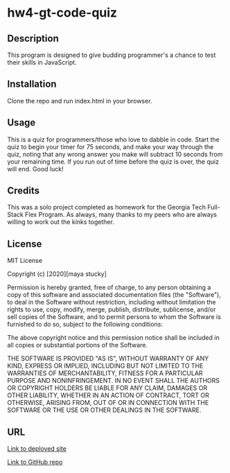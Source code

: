 # hw4-gt-code-quiz

## Description

This program is designed to give budding programmer's a chance to test their skills in JavaScript.

## Installation

Clone the repo and run index.html in your browser.

## Usage

This is a quiz for programmers/those who love to dabble in code. Start the quiz to begin your timer for 75 seconds, and make your way through the quiz, noting that any wrong answer you make will subtract 10 seconds from your remaining time. If you run out of time before the quiz is over, the quiz will end. Good luck!

## Credits

This was a solo project completed as homework for the Georgia Tech Full-Stack Flex Program. As always, many thanks to my peers who are always willing to work out the kinks together.

## License

MIT License

Copyright (c) [2020][maya stucky]

Permission is hereby granted, free of charge, to any person obtaining a copy of this software and associated documentation files (the "Software"), to deal in the Software without restriction, including without limitation the rights to use, copy, modify, merge, publish, distribute, sublicense, and/or sell copies of the Software, and to permit persons to whom the Software is furnished to do so, subject to the following conditions:

The above copyright notice and this permission notice shall be included in all copies or substantial portions of the Software.

THE SOFTWARE IS PROVIDED "AS IS", WITHOUT WARRANTY OF ANY KIND, EXPRESS OR IMPLIED, INCLUDING BUT NOT LIMITED TO THE WARRANTIES OF MERCHANTABILITY, FITNESS FOR A PARTICULAR PURPOSE AND NONINFRINGEMENT. IN NO EVENT SHALL THE AUTHORS OR COPYRIGHT HOLDERS BE LIABLE FOR ANY CLAIM, DAMAGES OR OTHER LIABILITY, WHETHER IN AN ACTION OF CONTRACT, TORT OR OTHERWISE, ARISING FROM, OUT OF OR IN CONNECTION WITH THE SOFTWARE OR THE USE OR OTHER DEALINGS IN THE SOFTWARE.

## URL

[Link to deployed site](https://mayastucky.github.io/hw4-gt-code-quiz/)

[Link to GitHub repo](https://github.com/mayastucky/hw4-gt-code-quiz)
